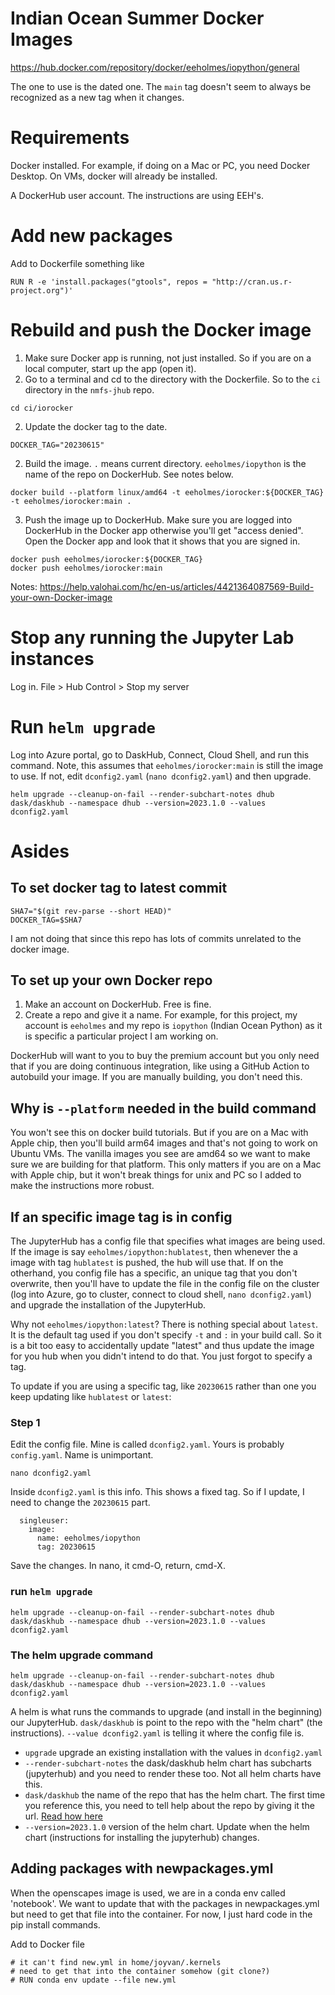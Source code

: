 # Indian Ocean Summer Docker Images

https://hub.docker.com/repository/docker/eeholmes/iopython/general

The one to use is the dated one. The `main` tag doesn't seem to always be recognized as a new tag when it changes.

# Requirements

Docker installed. For example, if doing on a Mac or PC, you need Docker Desktop. On VMs, docker will already be installed.

A DockerHub user account. The instructions are using EEH's.

# Add new packages

Add to Dockerfile something like
```
RUN R -e 'install.packages("gtools", repos = "http://cran.us.r-project.org")'
```

# Rebuild and push the Docker image

1. Make sure Docker app is running, not just installed. So if you are on a local computer, start up the app (open it).
1. Go to a terminal and cd to the directory with the Dockerfile. So to the `ci` directory in the `nmfs-jhub` repo.
```
cd ci/iorocker
```
2. Update the docker tag to the date.
```
DOCKER_TAG="20230615"
```
2. Build the image. `.` means current directory. `eeholmes/iopython` is the name of the repo on DockerHub. See notes below. 
```
docker build --platform linux/amd64 -t eeholmes/iorocker:${DOCKER_TAG} -t eeholmes/iorocker:main .
```

3. Push the image up to DockerHub. Make sure you are logged into DockerHub in the Docker app otherwise you'll get "access denied". Open the Docker app and look that it shows that you are signed in.
```
docker push eeholmes/iorocker:${DOCKER_TAG}
docker push eeholmes/iorocker:main
```

Notes: https://help.valohai.com/hc/en-us/articles/4421364087569-Build-your-own-Docker-image


# Stop any running the Jupyter Lab instances

Log in. File > Hub Control > Stop my server

# Run `helm upgrade`

Log into Azure portal, go to DaskHub, Connect, Cloud Shell, and run this command. Note, this assumes that `eeholmes/iorocker:main` is still the image to use. If not, edit `dconfig2.yaml` (`nano dconfig2.yaml`) and then upgrade.

```
helm upgrade --cleanup-on-fail --render-subchart-notes dhub dask/daskhub --namespace dhub --version=2023.1.0 --values dconfig2.yaml
```


# Asides

## To set docker tag to latest commit

```
SHA7="$(git rev-parse --short HEAD)"
DOCKER_TAG=$SHA7
```
I am not doing that since this repo has lots of commits unrelated to the docker image.

## To set up your own Docker repo

1. Make an account on DockerHub. Free is fine.
2. Create a repo and give it a name. For example, for this project, my account is `eeholmes` and my repo is `iopython` (Indian Ocean Python) as it is specific a particular project I am working on.

DockerHub will want to you to buy the premium account but you only need that if you are doing continuous integration, like using a GitHub Action to autobuild your image. If you are manually building, you don't need this.

## Why is `--platform` needed in the build command

You won't see this on docker build tutorials. But if you are on a Mac with Apple chip, then you'll build arm64 images and that's not going to work on Ubuntu VMs. The vanilla images you see are amd64 so we want to make sure we are building for that platform. This only matters if you are on a Mac with Apple chip, but it won't break things for unix and PC so I added to make the instructions more robust.

## If an specific image tag is in config

The JupyterHub has a config file that specifies what images are being used. If the image is say `eeholmes/iopython:hublatest`, then whenever the a image with tag `hublatest` is pushed, the hub will use that. If on the otherhand, you config file has a specific, an unique tag that you don't overwrite, then you'll have to update the file in the config file on the cluster (log into Azure, go to cluster, connect to cloud shell, `nano dconfig2.yaml`) and upgrade the installation of the JupyterHub.

Why not `eeholmes/iopython:latest`? There is nothing special about `latest`. It is the default tag used if you don't specify `-t` and `:` in your build call. So it is a bit too easy to accidentally update "latest" and thus update the image for you hub when you didn't intend to do that. You just forgot to specify a tag.

To update if you are using a specific tag, like `20230615` rather than one you keep updating like `hublatest` or `latest`:

### Step 1

Edit the config file. Mine is called `dconfig2.yaml`. Yours is probably `config.yaml`. Name is unimportant.

```
nano dconfig2.yaml
```

Inside `dconfig2.yaml` is this info. This shows a fixed tag. So if I update, I need to change the `20230615` part.
```
  singleuser:
    image:
      name: eeholmes/iopython
      tag: 20230615
```
Save the changes. In nano, it cmd-O, return, cmd-X.

### run `helm upgrade`

```
helm upgrade --cleanup-on-fail --render-subchart-notes dhub dask/daskhub --namespace dhub --version=2023.1.0 --values dconfig2.yaml
```

### The helm upgrade command

```
helm upgrade --cleanup-on-fail --render-subchart-notes dhub dask/daskhub --namespace dhub --version=2023.1.0 --values dconfig2.yaml
```

A helm is what runs the commands to upgrade (and install in the beginning) our JupyterHub. `dask/daskhub` is point to the repo with the "helm chart" (the instructions). `--value dconfig2.yaml` is telling it where the config file is. 

* `upgrade` upgrade an existing installation with the values in `dconfig2.yaml`
* `--render-subchart-notes` the dask/daskhub helm chart has subcharts (jupyterhub) and you need to render these too. Not all helm charts have this.
* `dask/daskhub` the name of the repo that has the helm chart. The first time you reference this, you need to tell help about the repo by giving it the url. [Read how here](https://blog.dask.org/2020/08/31/helm_daskhub)
* `--version=2023.1.0` version of the helm chart. Update when the helm chart (instructions for installing the jupyterhub) changes.

## Adding packages with newpackages.yml

When the openscapes image is used, we are in a conda env called 'notebook'. We want to
update that with the packages in newpackages.yml but need to get that file into the container. For now,
I just hard code in the pip install commands.

Add to Docker file
```
# it can't find new.yml in home/joyvan/.kernels
# need to get that into the container somehow (git clone?)
# RUN conda env update --file new.yml
```